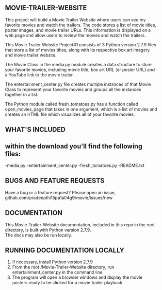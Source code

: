 ## MOVIE-TRAILER-WEBSITE

This project will build a Movie Trailer Website where users can see my favorite movies and watch the trailers. 
The code stores a list of movie titles, poster images, and movie trailer URLs. 
This information is displayed on a web page and allow users to review the movies and watch the trailers.

This Movie Trailer Website Project#1 consists of 3 Python version 2.7.9 files that store a list of movies titles, 
along with its respective box art imagery and movie trailer website. 

The Movie Class in the media.py module creates a data structure to store your favorite movies, including movie title, 
box art URL (or poster URL) and a YouTube link to the movie trailer.

The entertainment_center.py file creates multiple instances of that Movie Class to represent your favorite movies and 
groups all the instances together in a list.

The Python module called fresh_tomatoes.py has a function called open_movies_page that takes in one argument, 
which is a list of movies and creates an HTML file which visualizes all of your favorite movies.


## WHAT'S INCLUDED
## within the download you'll find the following files:
-media.py
-entertainment_center.py
-fresh_tomatoes.py
-README.txt


## BUGS AND FEATURE REQUESTS
Have a bug or a feature request? Please open an issue,
github.com/pradeepthi15pa1a04g9/movie/issues/new


## DOCUMENTATION
This Movie-Trailer-Website documentation, included in this repo in the root directory, is built with Python version 2.7.9.  
The docs may also be run locally.


## RUNNING DOCUMENTATION LOCALLY
1. If necessary, install Python version 2.7.9
2. From the root /Movie-Trailer-Website directory, run entertainment_center.py in the command line
3. The program will open a browser windows and display the movie posters ready to be clicked for a movie trailer playback
